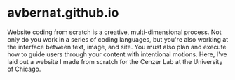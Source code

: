 # avbernat.github.io
Website coding from scratch is a creative, multi-dimensional process. Not only do you work in a series of coding languages, but you're also working at the interface between text, image, and site. You must also plan and execute how to guide users through your content with intentional motions. Here, I've laid out a website I made from scratch for the Cenzer Lab at the University of Chicago.
